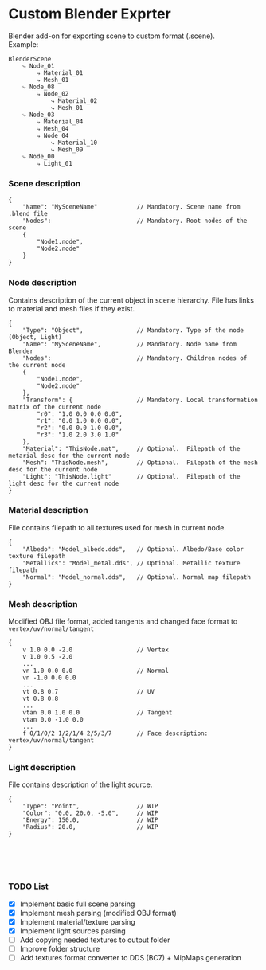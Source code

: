 # Custom Blender Exprter

Blender add-on for exporting scene to custom format (.scene).</br>
Example:
```
BlenderScene
    ⤷ Node_01
        ⤷ Material_01
        ⤷ Mesh_01
    ⤷ Node_08
        ⤷ Node_02
            ⤷ Material_02
            ⤷ Mesh_01
    ⤷ Node_03
        ⤷ Material_04
        ⤷ Mesh_04
        ⤷ Node_04
            ⤷ Material_10
            ⤷ Mesh_09
    ⤷ Node_00
        ⤷ Light_01
```

### Scene description
```
{
    "Name": "MySceneName"           // Mandatory. Scene name from .blend file
    "Nodes":                        // Mandatory. Root nodes of the scene
    {
        "Node1.node",
        "Node2.node"
    }
}
```

### Node description
Contains description of the current object in scene hierarchy. File has links to material and mesh files if they exist. 
```
{
    "Type": "Object",               // Mandatory. Type of the node (Object, Light)
    "Name": "MySceneName",          // Mandatory. Node name from Blender
    "Nodes":                        // Mandatory. Children nodes of the current node
    {
        "Node1.node",
        "Node2.node"
    },
    "Transform": {                  // Mandatory. Local transformation matrix of the current node
        "r0": "1.0 0.0 0.0 0.0",
        "r1": "0.0 1.0 0.0 0.0",
        "r2": "0.0 0.0 1.0 0.0",
        "r3": "1.0 2.0 3.0 1.0"
    },
    "Material": "ThisNode.mat",     // Optional.  Filepath of the metarial desc for the current node
    "Mesh": "ThisNode.mesh",        // Optional.  Filepath of the mesh desc for the current node
    "Light": "ThisNode.light"       // Optional.  Filepath of the light desc for the current node
}
```

### Material description
File contains filepath to all textures used for mesh in current node.
```
{
    "Albedo": "Model_albedo.dds",   // Optional. Albedo/Base color texture filepath
    "Metallics": "Model_metal.dds", // Optional. Metallic texture filepath
    "Normal": "Model_normal.dds",   // Optional. Normal map filepath
}
```

### Mesh description
Modified OBJ file format, added tangents and changed face format to `vertex/uv/normal/tangent`
```
{
    v 1.0 0.0 -2.0                  // Vertex
    v 1.0 0.5 -2.0
    ...
    vn 1.0 0.0 0.0                  // Normal
    vn -1.0 0.0 0.0
    ...
    vt 0.8 0.7                      // UV
    vt 0.8 0.8
    ...
    vtan 0.0 1.0 0.0                // Tangent
    vtan 0.0 -1.0 0.0
    ...
    f 0/1/0/2 1/2/1/4 2/5/3/7       // Face description: vertex/uv/normal/tangent
}
```

### Light description
File contains description of the light source.
```
{
    "Type": "Point",                // WIP
    "Color": "0.0, 20.0, -5.0",     // WIP
    "Energy": 150.0,                // WIP
    "Radius": 20.0,                 // WIP
}
```

</br>
</br>
</br>

### TODO List

- [x] Implement basic full scene parsing 
- [x] Implement mesh parsing (modified OBJ format)
- [x] Implement material/texture parsing
- [x] Implement light sources parsing
- [ ] Add copying needed textures to output folder
- [ ] Improve folder structure
- [ ] Add textures format converter to DDS (BC7) + MipMaps generation
